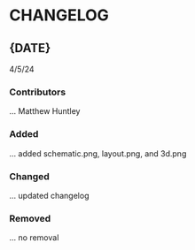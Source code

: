 # CHANGELOG

## {DATE}
4/5/24
### Contributors
...
Matthew Huntley

### Added
...
added schematic.png, layout.png, and 3d.png

### Changed
...
updated changelog

### Removed
...
no removal
